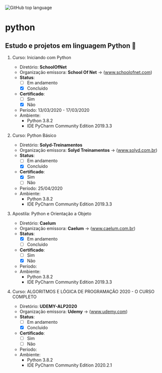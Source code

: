 ![GitHub top language](https://img.shields.io/github/languages/top/arturbaldon/python)
# python
## Estudo e projetos em linguagem Python :snake:

001. Curso: Iniciando com Python
     - Diretório: **SchoolOfNet**
     - Organização emissora: **School Of Net** -> (www.schoolofnet.com)
     - **Status**:
       - [ ] Em andamento
       - [x] Concluido
     - **Certificado**:
       - [ ] Sim
       - [x] Não
     - Período: 13/03/2020 - 17/03/2020
     - Ambiente:
       - Python 3.8.2
       - IDE PyCharm Community Edition 2019.3.3
       
002. Curso: Python Básico
     - Diretório: **Solyd-Treinamentos**
     - Organização emissora: **Solyd Treinamentos** -> (www.solyd.com.br)
     - **Status**:
       - [ ] Em andamento
       - [x] Concluido
     - **Certificado**:
       - [x] Sim
       - [ ] Não
     - Período: 25/04/2020
     - Ambiente:
       - Python 3.8.2
       - IDE PyCharm Community Edition 2019.3.3
       
003. Apostila: Python e Orientação a Objeto
     - Diretório: **Caelum**
     - Organização emissora: **Caelum** -> (www.caelum.com.br)
     - **Status**:
       - [x] Em andamento
       - [ ] Concluido
     - **Certificado**:
       - [ ] Sim
       - [x] Não
     - Período:
     - Ambiente:
       - Python 3.8.2
       - IDE PyCharm Community Edition 2019.3.3

004. Curso: ALGORITMOS E LÓGICA DE PROGRAMAÇÃO 2020 - O CURSO COMPLETO
     - Diretório: **UDEMY-ALP2020**
     - Organização emissora: **Udemy** -> (www.udemy.com)
     - **Status**:
       - [ ] Em andamento
       - [X] Concluido
     - **Certificado**:
       - [ ] Sim
       - [ ] Não
     - Período:
     - Ambiente:
       - Python 3.8.2
       - IDE PyCharm Community Edition 2020.2.1
